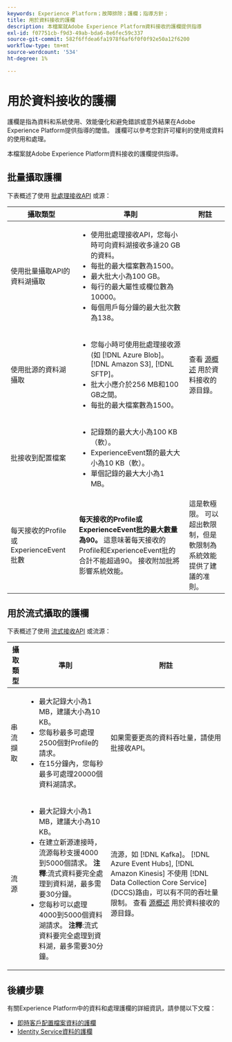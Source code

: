 ```yaml
---
keywords: Experience Platform；故障排除；護欄；指導方針；
title: 用於資料接收的護欄
description: 本檔案就Adobe Experience Platform資料接收的護欄提供指導
exl-id: f07751cb-f9d3-49ab-bda6-8e6fec59c337
source-git-commit: 582f6ffdea6fa1978f6af6f0f0f92e50a12f6200
workflow-type: tm+mt
source-wordcount: '534'
ht-degree: 1%

---
```


# 用於資料接收的護欄

護欄是指為資料和系統使用、效能優化和避免錯誤或意外結果在Adobe Experience Platform提供指導的閾值。 護欄可以參考您對許可權利的使用或資料的使用和處理。

本檔案就Adobe Experience Platform資料接收的護欄提供指導。

## 批量攝取護欄

下表概述了使用 [批處理接收API](./batch-ingestion/overview.md) 或源：

| 攝取類型 | 準則 | 附註 |
| --- | --- | --- |
| 使用批量攝取API的資料湖攝取 | <ul><li>使用批處理接收API，您每小時可向資料湖接收多達20 GB的資料。</li><li>每批的最大檔案數為1500。</li><li>最大批大小為100 GB。</li><li>每行的最大屬性或欄位數為10000。</li><li>每個用戶每分鐘的最大批次數為138。</li></ul> |
| 使用批源的資料湖攝取 | <ul><li>您每小時可使用批處理接收源(如 [!DNL Azure Blob]。 [!DNL Amazon S3], [!DNL SFTP]。</li><li>批大小應介於256 MB和100 GB之間。</li><li>每批的最大檔案數為1500。</li></ul> | 查看 [源概述](../sources/home.md) 用於資料接收的源目錄。 |
| 批接收到配置檔案 | <ul><li>記錄類的最大大小為100 KB（軟）。</li><li>ExperienceEvent類的最大大小為10 KB（軟）。</li><li>單個記錄的最大大小為1 MB。</li></ul> |
| 每天接收的Profile或ExperienceEvent批數 | **每天接收的Profile或ExperienceEvent批的最大數量為90。** 這意味著每天接收的Profile和ExperienceEvent批的合計不能超過90。 接收附加批將影響系統效能。 | 這是軟極限。 可以超出軟限制，但是軟限制為系統效能提供了建議的准則。 |

## 用於流式攝取的護欄

下表概述了使用 [流式接收API](./streaming-ingestion/overview.md) 或流源：

| 攝取類型 | 準則 | 附註 |
| --- | --- | --- |
| 串流擷取 | <ul><li>最大記錄大小為1 MB，建議大小為10 KB。</li><li>您每秒最多可處理2500個對Profile的請求。</li><li>在15分鐘內，您每秒最多可處理20000個資料湖請求。</li></ul> | 如果需要更高的資料吞吐量，請使用批接收API。 |
| 流源 | <ul><li>最大記錄大小為1 MB，建議大小為10 KB。</li><li>在建立新源連接時，流源每秒支援4000到5000個請求。 **注釋**:流式資料要完全處理到資料湖，最多需要30分鐘。</li><li>您每秒可以處理4000到5000個資料湖請求。 **注釋**:流式資料要完全處理到資料湖，最多需要30分鐘。</li></ul> | 流源，如 [!DNL Kafka]。 [!DNL Azure Event Hubs], [!DNL Amazon Kinesis] 不使用 [!DNL Data Collection Core Service] (DCCS)路由，可以有不同的吞吐量限制。 查看 [源概述](../sources/home.md) 用於資料接收的源目錄。 |

## 後續步驟

有關Experience Platform中的資料和處理護欄的詳細資訊，請參閱以下文檔：

* [即時客戶配置檔案資料的護欄](../profile/guardrails.md)
* [Identity Service資料的護欄](../identity-service/guardrails.md)
